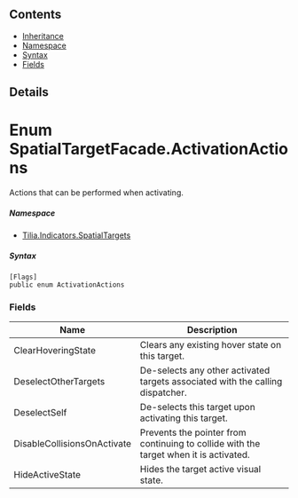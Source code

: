 ## Contents

* [Inheritance]
* [Namespace]
* [Syntax]
* [Fields]

## Details

# Enum SpatialTargetFacade.ActivationActions

Actions that can be performed when activating.

##### Namespace

* [Tilia.Indicators.SpatialTargets]

##### Syntax

```
[Flags]
public enum ActivationActions
```

### Fields

| Name | Description |
| --- | --- |
| ClearHoveringState | Clears any existing hover state on this target. |
| DeselectOtherTargets | De-selects any other activated targets associated with the calling dispatcher. |
| DeselectSelf | De-selects this target upon activating this target. |
| DisableCollisionsOnActivate | Prevents the pointer from continuing to collide with the target when it is activated. |
| HideActiveState | Hides the target active visual state. |

[Tilia.Indicators.SpatialTargets]: README.md
[Inheritance]: #Inheritance
[Namespace]: #Namespace
[Syntax]: #Syntax
[Fields]: #Fields
